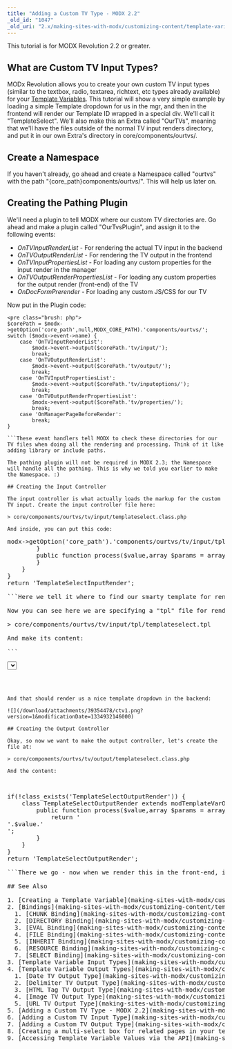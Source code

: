 ```yaml
---
title: "Adding a Custom TV Type - MODX 2.2"
_old_id: "1047"
_old_uri: "2.x/making-sites-with-modx/customizing-content/template-variables/adding-a-custom-tv-type-modx-2.2"
---
```


This tutorial is for MODX Revolution 2.2 or greater. 

## What are Custom TV Input Types? 

MODx Revolution allows you to create your own custom TV input types (similar to the textbox, radio, textarea, richtext, etc types already available) for your [Template Variables](making-sites-with-modx/customizing-content/template-variables "Template Variables"). This tutorial will show a very simple example by loading a simple Template dropdown for us in the mgr, and then in the frontend will render our Template ID wrapped in a special div. We'll call it "TemplateSelect". We'll also make this an Extra called "OurTVs", meaning that we'll have the files outside of the normal TV input renders directory, and put it in our own Extra's directory in core/components/ourtvs/.

## Create a Namespace 

If you haven't already, go ahead and create a Namespace called "ourtvs" with the path "{core\_path}components/ourtvs/". This will help us later on.

## Creating the Pathing Plugin 

We'll need a plugin to tell MODX where our custom TV directories are. Go ahead and make a plugin called "OurTvsPlugin", and assign it to the following events:

- _OnTVInputRenderList_ - For rendering the actual TV input in the backend
- _OnTVOutputRenderList_ - For rendering the TV output in the frontend
- _OnTVInputPropertiesList_ - For loading any custom properties for the input render in the manager
- _OnTVOutputRenderPropertiesList_ - For loading any custom properties for the output render (front-end) of the TV
- _OnDocFormPrerender_ - For loading any custom JS/CSS for our TV

Now put in the Plugin code:

```
<pre class="brush: php">
$corePath = $modx->getOption('core_path',null,MODX_CORE_PATH).'components/ourtvs/';
switch ($modx->event->name) {
    case 'OnTVInputRenderList':
        $modx->event->output($corePath.'tv/input/');
        break;
    case 'OnTVOutputRenderList':
        $modx->event->output($corePath.'tv/output/');
        break;
    case 'OnTVInputPropertiesList':
        $modx->event->output($corePath.'tv/inputoptions/');
        break;
    case 'OnTVOutputRenderPropertiesList':
        $modx->event->output($corePath.'tv/properties/');
        break;
    case 'OnManagerPageBeforeRender':
        break;
}

```These event handlers tell MODX to check these directories for our TV files when doing all the rendering and processing. Think of it like adding library or include paths.

The pathing plugin will not be required in MODX 2.3; the Namespace will handle all the pathing. This is why we told you earlier to make the Namespace. :) 

## Creating the Input Controller 

The input controller is what actually loads the markup for the custom TV input. Create the input controller file here:

> core/components/ourtvs/tv/input/templateselect.class.php

And inside, you can put this code:

```
<pre class="brush: php">
<?php
if(!class_exists('TemplateSelectInputRender')) {
    class TemplateSelectInputRender extends modTemplateVarInputRender {
        public function getTemplate() {
            return $this->modx->getOption('core_path').'components/ourtvs/tv/input/tpl/templateselect.tpl';
        }
        public function process($value,array $params = array()) {
        }
    }
}
return 'TemplateSelectInputRender';

```Here we tell it where to find our smarty template for rendering the TV, as well as having a process() method to do any business logic we want to do prior to rendering the TV.

Now you can see here we are specifying a "tpl" file for rendering our TV. Go ahead and put it here:

> core/components/ourtvs/tv/input/tpl/templateselect.tpl

And make its content:

```
<pre class="brush: php">
<select id="tv{$tv->id}" name="tv{$tv->id}" class="combobox"></select>
<script type="text/javascript">
// <![CDATA[
{literal}
MODx.load({
{/literal}
    xtype: 'modx-combo-template'
    ,name: 'tv{$tv->id}'
    ,hiddenName: 'tv{$tv->id}'
    ,transform: 'tv{$tv->id}'
    ,id: 'tv{$tv->id}'
    ,width: 300
    ,value: '{$tv->value}'
{literal}
    ,listeners: { 'select': { fn:MODx.fireResourceFormChange, scope:this}}
});
{/literal}
// ]]>
</script>

```You don't have to use the ExtJS code as shown here to have a custom input type. It could even just be a straight HTML input. It's really up to you. 

And that should render us a nice template dropdown in the backend:

![](/download/attachments/39354478/ctv1.png?version=1&modificationDate=1334932146000)

## Creating the Output Controller 

Okay, so now we want to make the output controller, let's create the file at:

> core/components/ourtvs/tv/output/templateselect.class.php

And the content:

```
<pre class="brush: php">
if(!class_exists('TemplateSelectOutputRender')) {
    class TemplateSelectOutputRender extends modTemplateVarOutputRender {
        public function process($value,array $params = array()) {
            return '<div class="template">'.$value.'</div>';
        }
    }
}
return 'TemplateSelectOutputRender';

```There we go - now when we render this in the front-end, it will display the ID of our selected Template wrapped in a div.

## See Also 

1. [Creating a Template Variable](making-sites-with-modx/customizing-content/template-variables/creating-a-template-variable)
2. [Bindings](making-sites-with-modx/customizing-content/template-variables/bindings)
  1. [CHUNK Binding](making-sites-with-modx/customizing-content/template-variables/bindings/chunk-binding)
  2. [DIRECTORY Binding](making-sites-with-modx/customizing-content/template-variables/bindings/directory-binding)
  3. [EVAL Binding](making-sites-with-modx/customizing-content/template-variables/bindings/eval-binding)
  4. [FILE Binding](making-sites-with-modx/customizing-content/template-variables/bindings/file-binding)
  5. [INHERIT Binding](making-sites-with-modx/customizing-content/template-variables/bindings/inherit-binding)
  6. [RESOURCE Binding](making-sites-with-modx/customizing-content/template-variables/bindings/resource-binding)
  7. [SELECT Binding](making-sites-with-modx/customizing-content/template-variables/bindings/select-binding)
3. [Template Variable Input Types](making-sites-with-modx/customizing-content/template-variables/template-variable-input-types)
4. [Template Variable Output Types](making-sites-with-modx/customizing-content/template-variables/template-variable-output-types)
  1. [Date TV Output Type](making-sites-with-modx/customizing-content/template-variables/template-variable-output-types/date-tv-output-type)
  2. [Delimiter TV Output Type](making-sites-with-modx/customizing-content/template-variables/template-variable-output-types/delimiter-tv-output-type)
  3. [HTML Tag TV Output Type](making-sites-with-modx/customizing-content/template-variables/template-variable-output-types/html-tag-tv-output-type)
  4. [Image TV Output Type](making-sites-with-modx/customizing-content/template-variables/template-variable-output-types/image-tv-output-type)
  5. [URL TV Output Type](making-sites-with-modx/customizing-content/template-variables/template-variable-output-types/url-tv-output-type)
5. [Adding a Custom TV Type - MODX 2.2](making-sites-with-modx/customizing-content/template-variables/adding-a-custom-tv-type-modx-2.2)
6. [Adding a Custom TV Input Type](making-sites-with-modx/customizing-content/template-variables/adding-a-custom-tv-input-type)
7. [Adding a Custom TV Output Type](making-sites-with-modx/customizing-content/template-variables/adding-a-custom-tv-output-type)
8. [Creating a multi-select box for related pages in your template](making-sites-with-modx/customizing-content/template-variables/creating-a-multi-select-box-for-related-pages-in-your-template)
9. [Accessing Template Variable Values via the API](making-sites-with-modx/customizing-content/template-variables/accessing-template-variable-values-via-the-api)
